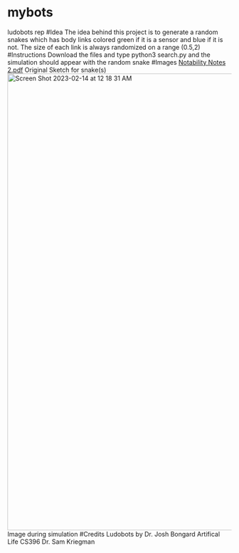 # mybots
ludobots rep
#Idea 
The idea behind this project is to generate a random snakes which has body links colored green if it is a sensor and blue if it is not.
The size of each link is always randomized on a range (0.5,2)
#Instructions
Download the files and type python3 search.py and the simulation should appear with the random snake
#Images
[Notability Notes 2.pdf](https://github.com/elijahhansen/mybots/files/10729355/Notability.Notes.2.pdf)
Original Sketch for snake(s)
<img width="1028" alt="Screen Shot 2023-02-14 at 12 18 31 AM" src="https://user-images.githubusercontent.com/98726413/218655285-bdf56880-ee3e-4e6b-ac4c-14dcd31618e9.png">
Image during simulation
#Credits
Ludobots by Dr. Josh Bongard
Artifical Life CS396 Dr. Sam Kriegman
